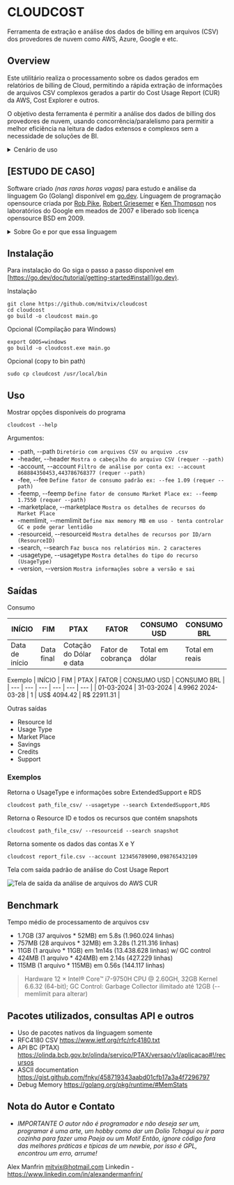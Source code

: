 # CLOUDCOST
Ferramenta de extração e análise dos dados de billing em arquivos (CSV) dos provedores de nuvem como AWS, Azure, Google e etc.

## Overview

Este utilitário realiza o processamento sobre os dados gerados em relatórios de billing de Cloud, permitindo a rápida extração de informações de arquivos CSV complexos gerados a partir do Cost Usage Report (CUR) da AWS, Cost Explorer e outros.

O objetivo desta ferramenta é permitir a análise dos dados de billing dos provedores de nuvem, usando concorrência/paralelismo para permitir a melhor eficiência na leitura de dados extensos e complexos sem a necessidade de soluções de BI.

<details>

<summary>Cenário de uso</summary>

## Cenário

> O AWS Cost Usage Report pode gerar dezenas de arquivos CSV detalhados do consumo de nuvem, podendo gerar (GigaBytes) de dados em arquivos de texto. Para processar essa massa de dados e extrair informações rapidamente é necessário o uso de ferramentas de BI, muitas vezes inacessíveis ou de difícil uso. Neste cenário este utilitário permite a análise de toda a massa de dados em segundos, facilitando a rápida extração das informações mais importantes como custos dos produtos, uso de recursos, total por conta, resource ID, usage type, PTAX, fator de cobrança quando existente, além de outras customizações e informações importantes.


</details>

## [ESTUDO DE CASO]
Software criado _(nas raras horas vagas)_ para estudo e análise da línguagem Go (Golang) disponível em [go.dev](https://go.dev). Línguagem de programação opensource criada por [Rob Pike](https://pt.wikipedia.org/wiki/Rob_Pike), [Robert Griesemer](https://en.wikipedia.org/wiki/Robert_Griesemer) e [Ken Thompson](https://pt.wikipedia.org/wiki/Ken_Thompson) nos laboratórios do Google em meados de 2007 e liberado sob licença opensource BSD em 2009.

<details>

<summary>Sobre Go e por que essa linguagem</summary>

### Golang

Go foi projetado inicialmente com o objetivo de substituir projetos em C e C++ dentro do Google, por isso possui características simílares a essas línguagens, incluindo sua síntaxe, mas com abstrações voltadas a simplicidade e legibilidade, além de uma forte combinação de suporte a concorrência e desempenho. Sua estrutura automática de gerenciamento de memória (Garbage Collector) facilita a vida do desenvolvedor, mas gera overhead que a deixa pouco atrás em performance quando comparada a C, C++ e Rust, porém, muito a frente em desempenho em relação a Python, Java, PHP e etc. 

E mesmo perdendo em performance para Rust e C++, Go se tornou uma línguagem equilibrada que combina estruturas de baixo nível de C com a usabilidade do mundo moderno e sem o pesadelo da Orientação a Objetos, fazendo dela uma línguagem de programação simples, completa e perfeita para o uso em APIs, Micro serviços, Web Dev, Cloud e etc. 

Dentre os principais projetos escritos em Go, temos Kubernetes, kubectl, Minikube, Docker e outros. Veja mais em [https://go.dev/solutions/cloud#use-case](https://go.dev/solutions/cloud#use-case)

### Por que Go ?

_Seria em Rust, mas a partir do capítulo 5 Rust se tornou complexo demais_

O objetivo foi de focar esforços no aprendizado de uma línguagem moderna para pequenos projetos paralelos, em Go foi possível encontrar uma curva de aprendizado curta, pois sua semântica segue padrões já conhecidos de outras línguagens como C, mas sem as dores do uso de uma línguagem nosafe. Aliado a capacidade de criar códigos usando concorrência e paralelismo de forma rápida e simples, Go demonstrou ser a opção mais adequada para o objetivo de percorrer gigabytes de arquivos em busca de padrões para extrair informações de forma rápida e precisa sem a necessidade de um doutorado para isso.

</details>

## Instalação

Para instalação do Go siga o passo a passo disponível em [https://go.dev/doc/tutorial/getting-started#install](go.dev).

Instalação
```
git clone https://github.com/mitvix/cloudcost
cd cloudcost
go build -o cloudcost main.go
```

Opcional (Compilação para Windows)
```
export GOOS=windows
go build -o cloudcost.exe main.go
```

Opcional (copy to bin path)
```
sudo cp cloudcost /usr/local/bin
```

## Uso

Mostrar opções disponíveis do programa
```
cloudcost --help
```

Argumentos:

* -path, --path `Diretório com arquivos CSV ou arquivo .csv`
* -header, --header `Mostra o cabeçalho do arquivo CSV (requer --path)`
* -account, --account `Filtro de análise por conta ex: --account 868884350453,443786768377 (requer --path)`
* -fee, --fee `Define fator de consumo padrão ex: --fee 1.09 (requer --path)`
* -feemp, --feemp `Define fator de consumo Market Place ex: --feemp 1.7550 (requer --path)`
* -marketplace, --marketplace `Mostra os detalhes de recursos do Market Place`
* -memlimit, --memlimit `Define max memory MB em uso - tenta controlar GC e pode gerar lentidão`
* -resourceid, --resourceid `Mostra detalhes de recursos por ID/arn (ResourceID)`
* -search, --search `Faz busca nos relatórios min. 2 caracteres`
* -usagetype, --usagetype `Mostra detalhes do tipo do recurso (UsageType)`
* -version, --version `Mostra informações sobre a versão e sai`


## Saídas

Consumo

| INÍCIO     |  FIM        |  PTAX              | FATOR  |  CONSUMO USD |  CONSUMO BRL | 
| --- | --- | --- | --- | --- | --- |
| Data de início |  Data final |  Cotação do Dólar e data | Fator de cobrança |  Total em dólar |  Total em reais | 

Exemplo
| INÍCIO     |  FIM        |  PTAX              | FATOR  |  CONSUMO USD |  CONSUMO BRL | 
| --- | --- | --- | --- | --- | --- |
| 01-03-2024 | 31-03-2024 | 4.9962 2024-03-28 |  1 | US$ 4094.42 | R$ 22911.31 |

Outras saídas

* Resource Id
* Usage Type
* Market Place
* Savings
* Credits
* Support

### Exemplos

Retorna o UsageType e informações sobre ExtendedSupport e RDS
```
cloudcost path_file_csv/ --usagetype --search ExtendedSupport,RDS
```

Retorna o Resource ID e todos os recursos que contém snapshots
```
cloudcost path_file_csv/ --resourceid --search snapshot
```
Retorna somente os dados das contas X e Y
```
cloudcost report_file.csv --account 123456789090,098765432109
```

Tela com saída padrão de análise do Cost Usage Report

![Tela de saída da análise de arquivos do AWS CUR](https://github.com/mitvix/cloudcost/assets/12394000/c3365a29-b794-4d9b-9f7d-c676c9d4ec68)

## Benchmark

Tempo médio de processamento de arquivos csv

* 1.7GB (37 arquivos * 52MB) em 5.8s (1.960.024 linhas)
* 757MB (28 arquivos * 32MB) em 3.28s (1.211.316 linhas)
* 11GB  (1 arquivo * 11GB)   em 1m14s (13.438.628 linhas) w/ GC control
* 424MB (1 arquivo * 424MB)  em 2.14s (427.229 linhas)
* 115MB (1 arquivo * 115MB)  em 0.56s (144.117 linhas)

> Hardware 12 × Intel® Core™ i7-9750H CPU @ 2.60GH, 32GB Kernel 6.6.32 (64-bit);
> GC Control: Garbage Collector ilimitado até 12GB (--memlimit para alterar)

## Pacotes utilizados, consultas API e outros

- Uso de pacotes nativos da línguagem somente
- RFC4180 CSV https://www.ietf.org/rfc/rfc4180.txt
- API BC (PTAX) https://olinda.bcb.gov.br/olinda/servico/PTAX/versao/v1/aplicacao#!/recursos
- ASCII documentation https://gist.github.com/fnky/458719343aabd01cfb17a3a4f7296797
- Debug Memory https://golang.org/pkg/runtime/#MemStats  

## Nota do Autor e Contato

* _IMPORTANTE O autor não é programador e não deseja ser um, programar é uma arte, um hobby como dar um Dolio Tchagui ou ir para cozinha para fazer uma Paeja ou um Moti! Então, ignore código fora das melhores práticas e típicas de um newbie, por isso é GPL, encontrou um erro, arrume!_

Alex Manfrin <mitvix@hotmail.com>
Linkedin - https://www.linkedin.com/in/alexandermanfrin/

